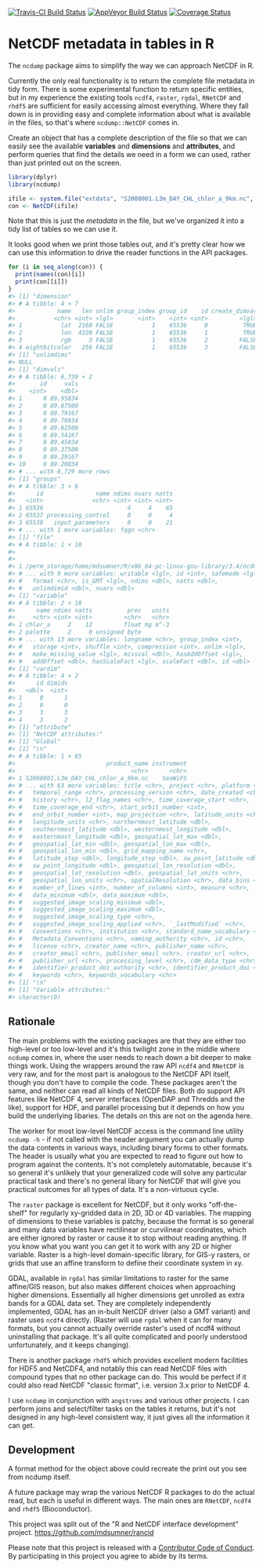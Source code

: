 
<!-- README.md is generated from README.Rmd. Please edit that file -->
[![Travis-CI Build Status](https://travis-ci.org/r-gris/ncdump.svg?branch=master)](https://travis-ci.org/r-gris/ncdump) [![AppVeyor Build Status](https://ci.appveyor.com/api/projects/status/github/r-gris/ncdump?branch=master&svg=true)](https://ci.appveyor.com/project/r-gris/ncdump) [![Coverage Status](https://img.shields.io/codecov/c/github/r-gris/ncdump/master.svg)](https://codecov.io/github/r-gris/ncdump?branch=master)

NetCDF metadata in tables in R
==============================

The `ncdump` package aims to simplify the way we can approach NetCDF in R.

Currently the only real functionality is to return the complete file metadata in tidy form. There is some experimental function to return specific entities, but in my experience the existing tools `ncdf4`, `raster`, `rgdal`, `RNetCDF` and `rhdf5` are sufficient for easily accessing almost everything. Where they fall down is in providing easy and complete information about what is available in the files, so that's where `ncdump::NetCDF` comes in.

Create an object that has a complete description of the file so that we can easily see the available **variables** and **dimensions** and **attributes**, and perform queries that find the details we need in a form we can used, rather than just printed out on the screen.

``` r
library(dplyr)
library(ncdump)

ifile <- system.file("extdata", "S2008001.L3m_DAY_CHL_chlor_a_9km.nc", package = "ncdump")
con <- NetCDF(ifile)
```

Note that this is just the *metadata* in the file, but we've organized it into a tidy list of tables so we can use it.

It looks good when we print those tables out, and it's pretty clear how we can use this information to drive the reader functions in the API packages.

``` r
for (i in seq_along(con)) {
  print(names(con)[i])
  print(con[[i]])
}
#> [1] "dimension"
#> # A tibble: 4 × 7
#>            name   len unlim group_index group_id    id create_dimvar
#>           <chr> <int> <lgl>       <int>    <int> <int>         <lgl>
#> 1           lat  2160 FALSE           1    65536     0          TRUE
#> 2           lon  4320 FALSE           1    65536     1          TRUE
#> 3           rgb     3 FALSE           1    65536     2         FALSE
#> 4 eightbitcolor   256 FALSE           1    65536     3         FALSE
#> [1] "unlimdims"
#> NULL
#> [1] "dimvals"
#> # A tibble: 6,739 × 2
#>       id     vals
#>    <int>    <dbl>
#> 1      0 89.95834
#> 2      0 89.87500
#> 3      0 89.79167
#> 4      0 89.70834
#> 5      0 89.62500
#> 6      0 89.54167
#> 7      0 89.45834
#> 8      0 89.37500
#> 9      0 89.29167
#> 10     0 89.20834
#> # ... with 6,729 more rows
#> [1] "groups"
#> # A tibble: 3 × 6
#>      id               name ndims nvars natts
#>   <int>              <chr> <int> <int> <int>
#> 1 65536                        4     4    65
#> 2 65537 processing_control     0     0     4
#> 3 65538   input_parameters     0     0    21
#> # ... with 1 more variables: fqgn <chr>
#> [1] "file"
#> # A tibble: 1 × 10
#>                                                                      filename
#>                                                                         <chr>
#> 1 /perm_storage/home/mdsumner/R/x86_64-pc-linux-gnu-library/3.4/ncdump/extdat
#> # ... with 9 more variables: writable <lgl>, id <int>, safemode <lgl>,
#> #   format <chr>, is_GMT <lgl>, ndims <dbl>, natts <dbl>,
#> #   unlimdimid <dbl>, nvars <dbl>
#> [1] "variable"
#> # A tibble: 2 × 18
#>      name ndims natts          prec   units
#>     <chr> <int> <int>         <chr>   <chr>
#> 1 chlor_a     2    12         float mg m^-3
#> 2 palette     2     0 unsigned byte        
#> # ... with 13 more variables: longname <chr>, group_index <int>,
#> #   storage <int>, shuffle <int>, compression <int>, unlim <lgl>,
#> #   make_missing_value <lgl>, missval <dbl>, hasAddOffset <lgl>,
#> #   addOffset <dbl>, hasScaleFact <lgl>, scaleFact <dbl>, id <dbl>
#> [1] "vardim"
#> # A tibble: 4 × 2
#>      id dimids
#>   <dbl>  <int>
#> 1     0      1
#> 2     0      0
#> 3     3      3
#> 4     3      2
#> [1] "attribute"
#> [1] "NetCDF attributes:"
#> [1] "Global"
#> [1] "\n"
#> # A tibble: 1 × 65
#>                          product_name instrument
#>                                 <chr>      <chr>
#> 1 S2008001.L3m_DAY_CHL_chlor_a_9km.nc    SeaWiFS
#> # ... with 63 more variables: title <chr>, project <chr>, platform <chr>,
#> #   temporal_range <chr>, processing_version <chr>, date_created <chr>,
#> #   history <chr>, l2_flag_names <chr>, time_coverage_start <chr>,
#> #   time_coverage_end <chr>, start_orbit_number <int>,
#> #   end_orbit_number <int>, map_projection <chr>, latitude_units <chr>,
#> #   longitude_units <chr>, northernmost_latitude <dbl>,
#> #   southernmost_latitude <dbl>, westernmost_longitude <dbl>,
#> #   easternmost_longitude <dbl>, geospatial_lat_max <dbl>,
#> #   geospatial_lat_min <dbl>, geospatial_lon_max <dbl>,
#> #   geospatial_lon_min <dbl>, grid_mapping_name <chr>,
#> #   latitude_step <dbl>, longitude_step <dbl>, sw_point_latitude <dbl>,
#> #   sw_point_longitude <dbl>, geospatial_lon_resolution <dbl>,
#> #   geospatial_lat_resolution <dbl>, geospatial_lat_units <chr>,
#> #   geospatial_lon_units <chr>, spatialResolution <chr>, data_bins <int>,
#> #   number_of_lines <int>, number_of_columns <int>, measure <chr>,
#> #   data_minimum <dbl>, data_maximum <dbl>,
#> #   suggested_image_scaling_minimum <dbl>,
#> #   suggested_image_scaling_maximum <dbl>,
#> #   suggested_image_scaling_type <chr>,
#> #   suggested_image_scaling_applied <chr>, `_lastModified` <chr>,
#> #   Conventions <chr>, institution <chr>, standard_name_vocabulary <chr>,
#> #   Metadata_Conventions <chr>, naming_authority <chr>, id <chr>,
#> #   license <chr>, creator_name <chr>, publisher_name <chr>,
#> #   creator_email <chr>, publisher_email <chr>, creator_url <chr>,
#> #   publisher_url <chr>, processing_level <chr>, cdm_data_type <chr>,
#> #   identifier_product_doi_authority <chr>, identifier_product_doi <chr>,
#> #   keywords <chr>, keywords_vocabulary <chr>
#> [1] "\n"
#> [1] "Variable attributes:"
#> character(0)
```

Rationale
---------

The main problems with the existing packages are that they are either too high-level or too low-level and it's this twilight zone in the middle where `ncdump` comes in, where the user needs to reach down a bit deeper to make things work. Using the wrappers around the raw API `ncdf4` and `RNetCDF` is very raw, and for the most part is analogous to the NetCDF API itself, though you don't have to compile the code. These packages aren't the same, and neither can read all kinds of NetCDF files. Both do support API features like NetCDF 4, server interfaces (OpenDAP and Thredds and the like), support for HDF, and parallel processing but it depends on how you build the underlying libaries. The details on this are not on the agenda here.

The worker for most low-level NetCDF access is the command line utility `ncdump -h` - if not called with the `h`eader argument you can actually dump the data contents in various ways, including binary forms to other formats. The header is usually what you are expected to read to figure out how to program against the contents. It's not completely automatable, because it's so general it's unlikely that your generalized code will solve any particular practical task and there's no general libary for NetCDF that will give you practical outcomes for all types of data. It's a non-virtuous cycle.

The `raster` package is excellent for NetCDF, but it only works "off-the-shelf" for regularly xy-gridded data in 2D, 3D or 4D variables. The mapping of dimensions to these variables is patchy, because the format is so general and many data variables have rectilinear or curvilinear coordinates, which are either ignored by raster or cause it to stop without reading anything. If you know what you want you can get it to work with any 2D or higher variable. Raster is a high-level domain-specific library, for GIS-y rasters, or grids that use an affine transform to define their coordinate system in xy.

GDAL, available in `rgdal` has similar limitations to raster for the same affine/GIS reason, but also makes different choices when approaching higher dimensions. Essentially all higher dimensions get unrolled as extra bands for a GDAL data set. They are completely independently implemented, GDAL has an in-built NetCDF driver (also a GMT variant) and raster uses `ncdf4` directly. (Raster will use `rgdal` when it can for many formats, but you cannot actually override raster's used of ncdf4 without uninstalling that package. It's all quite complicated and poorly understood unfortunately, and it keeps changing).

There is another package `rhdf5` which provides excellent modern facilities for HDF5 and NetCDF4, and notably this can read NetCDF files with compound types that no other package can do. This would be perfect if it could also read NetCDF "classic format", i.e. version 3.x prior to NetCDF 4.

I use `ncdump` in conjunction with `angstroms` and various other projects. I can perform joins and select/filter tasks on the tables it returns, but it's not designed in any high-level consistent way, it just gives all the information it can get.

Development
-----------

A format method for the object above could recreate the print out you see from ncdump itself.

A future package may wrap the various NetCDF R packages to do the actual read, but each is useful in different ways. The main ones are `RNetCDF`, `ncdf4` and `rhdf5` (Bioconductor).

This project was split out of the "R and NetCDF interface development" project. <https://github.com/mdsumner/rancid>

Please note that this project is released with a [Contributor Code of Conduct](CONDUCT.md). By participating in this project you agree to abide by its terms.
